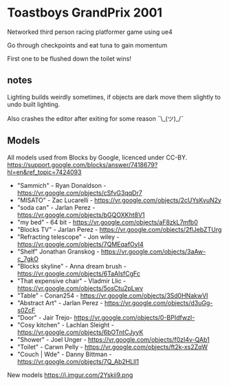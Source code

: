 # Toastboys GrandPrix 2001
Networked third person racing platformer game using ue4

Go through checkpoints and eat tuna to gain momentum

First one to be flushed down the toilet wins!

## notes

Lighting builds weirdly sometimes, if objects are dark move them slightly to undo built lighting.

Also crashes the editor after exiting for some reason ¯\\\_(ツ)\_/¯

## Models

All models used from Blocks by Google, licenced under CC-BY.
https://support.google.com/blocks/answer/7418679?hl=en&ref_topic=7424093

* "Sammich" - Ryan Donaldson - https://vr.google.com/objects/cSfvG3qqDr7
* "MISATO" - Zac Lucarelli - https://vr.google.com/objects/2cUYsKvuN2y
* "soda can" - Jarlan Perez - https://vr.google.com/objects/bGQOXKht8V1
* "my bed" - 64 bit - https://vr.google.com/objects/aF8zkL7mfb0
* "Blocks TV" - Jarlan Perez - https://vr.google.com/objects/2flJebZTUrg
* "Refracting telescope" - Jon wiley - https://vr.google.com/objects/7QMEqafOyI4
* "Shelf" Jonathan Granskog - https://vr.google.com/objects/3aAw-c_7gkO
* "Blocks skyline" - Anna dream brush - https://vr.google.com/objects/6TaAIsfCgFc
* "That expensive chair" - Vladmir Llic - https://vr.google.com/objects/5osCtu2pLwv
* "Table" - Conan254 - https://vr.google.com/objects/3Sd0HNakwVI
* "Abstract Art" - Jarlan Perez - https://vr.google.com/objects/d3uGg-s0ZcF
* "Door" - Jair Trejo- https://vr.google.com/objects/0-BPIdfwzI-
* "Cosy kitchen" - Lachlan Sleight - https://vr.google.com/objects/6bOTntCJyyK
* "Shower" - Joel Unger - https://vr.google.com/objects/f0zI4v-QAb1
* "Toilet" - Carwn Pelly - https://vr.google.com/objects/ft2k-xs2ZqW
* "Couch | Wde" - Danny Bittman - https://vr.google.com/objects/7Q_Ab2HLll1

New models
https://i.imgur.com/2Yskii9.png
